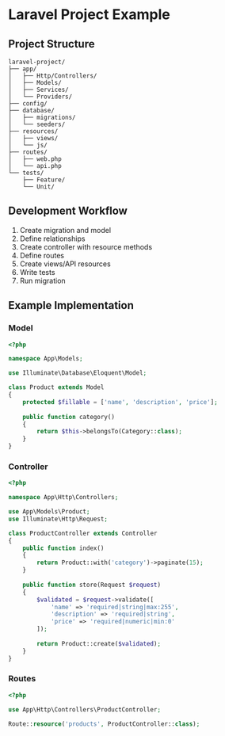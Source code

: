 # Laravel Project Example

## Project Structure
```
laravel-project/
├── app/
│   ├── Http/Controllers/
│   ├── Models/
│   ├── Services/
│   └── Providers/
├── config/
├── database/
│   ├── migrations/
│   └── seeders/
├── resources/
│   ├── views/
│   └── js/
├── routes/
│   ├── web.php
│   └── api.php
└── tests/
    ├── Feature/
    └── Unit/
```

## Development Workflow

1. Create migration and model
2. Define relationships
3. Create controller with resource methods
4. Define routes
5. Create views/API resources
6. Write tests
7. Run migration

## Example Implementation

### Model
```php
<?php

namespace App\Models;

use Illuminate\Database\Eloquent\Model;

class Product extends Model
{
    protected $fillable = ['name', 'description', 'price'];
    
    public function category()
    {
        return $this->belongsTo(Category::class);
    }
}
```

### Controller
```php
<?php

namespace App\Http\Controllers;

use App\Models\Product;
use Illuminate\Http\Request;

class ProductController extends Controller
{
    public function index()
    {
        return Product::with('category')->paginate(15);
    }
    
    public function store(Request $request)
    {
        $validated = $request->validate([
            'name' => 'required|string|max:255',
            'description' => 'required|string',
            'price' => 'required|numeric|min:0'
        ]);
        
        return Product::create($validated);
    }
}
```

### Routes
```php
<?php

use App\Http\Controllers\ProductController;

Route::resource('products', ProductController::class);
```